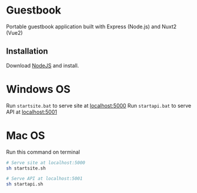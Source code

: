 # Guestbook
Portable guestbook application built with Express (Node.js) and Nuxt2 (Vue2)

## Installation
Download [NodeJS](https://nodejs.org/en/download/) and install.

# Windows OS
Run `startsite.bat` to serve site at [localhost:5000](http://localhost:5000)
Run `startapi.bat` to serve API at [localhost:5001](http://localhost:5001)

# Mac OS
Run this command on terminal
```bash
# Serve site at localhost:5000
sh startsite.sh

# Serve API at localhost:5001
sh startapi.sh
```
